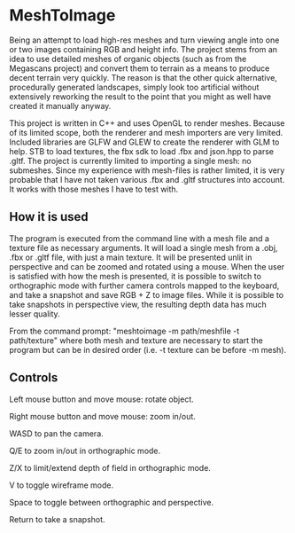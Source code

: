 # MeshToImage
Being an attempt to load high-res meshes and turn viewing angle into one or two images containing RGB and height info.
The project stems from an idea to use detailed meshes of organic objects (such as from the Megascans project) and convert them to terrain as a means to produce decent terrain very quickly. The reason is that the other quick alternative, procedurally generated landscapes, simply look too artificial without extensively reworking the result to the point that you might as well have created it manually anyway.  

This project is written in C++ and uses OpenGL to render meshes. Because of its limited scope, both the renderer and mesh importers are very limited.
Included libraries are GLFW and GLEW to create the renderer with GLM to help. STB to load textures, the fbx sdk to load .fbx and json.hpp to parse .gltf.
The project is currently limited to importing a single mesh: no submeshes. Since my experience with mesh-files is rather limited, it is very probable that I have not taken various .fbx and .gltf structures into account. It works with those meshes I have to test with.

## How it is used
The program is executed from the command line with a mesh file and a texture file as necessary arguments. It will load a single mesh from a .obj, .fbx or .gltf file, with just a main texture. It will be presented unlit in perspective and can be zoomed and rotated using a mouse. When the user is satisfied with how the mesh is presented, it is possible to switch to orthographic mode with further camera controls mapped to the keyboard, and take a snapshot and save RGB + Z to image files. While it is possible to take snapshots in perspective view, the resulting depth data has much lesser quality.

From the command prompt: "meshtoimage -m path/meshfile -t path/texture" where both mesh and texture are necessary to start the program but can be in desired order (i.e. -t texture can be before -m mesh). 

## Controls
Left mouse button and move mouse: rotate object.

Right mouse button and move mouse: zoom in/out.

WASD to pan the camera.

Q/E to zoom in/out in orthographic mode.

Z/X to limit/extend depth of field in orthographic mode.

V to toggle wireframe mode.

Space to toggle between orthographic and perspective.

Return to take a snapshot.